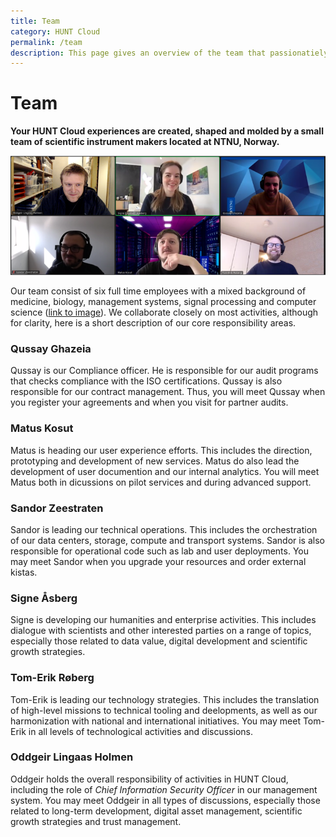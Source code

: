 ```yaml
---
title: Team
category: HUNT Cloud
permalink: /team
description: This page gives an overview of the team that passionatiely develop HUNT Cloud.
---
```


# Team


**Your HUNT Cloud experiences are created, shaped and molded by a small team of scientific instrument makers located at NTNU, Norway.**


![HUNT Cloud](./images/hunt-cloud-team.png)

Our team consist of six full time employees with a mixed background of medicine, biology, management systems, signal processing and computer science ([link to image](https://assets.hdc.ntnu.no/assets/hunt-cloud-team.png)). We collaborate closely on most activities, although for clarity, here is a short description of our core responsibility areas.

### Qussay Ghazeia

Qussay is our Compliance officer. He is responsible for our audit programs that checks compliance with the ISO certifications. Qussay is also responsible for our contract management. Thus, you will meet Qussay when you register your agreements and when you visit for partner audits. 

### Matus Kosut

Matus is heading our user experience efforts. This includes the direction, prototyping and development of new services. Matus do also lead the development of user documention and our internal analytics. You will meet Matus both in dicussions on pilot services and during advanced support. 
 
### Sandor Zeestraten 

Sandor is leading our technical operations. This includes the orchestration of our data centers, storage, compute and transport systems. Sandor is also responsible for operational code such as lab and user deployments. You may meet Sandor when you upgrade your resources and order external kistas.

### Signe Åsberg

Signe is developing our humanities and enterprise activities. This includes dialogue with scientists and other interested parties on a range of topics, especially those related to data value, digital development and scientific growth strategies.

### Tom-Erik Røberg

Tom-Erik is leading our technology strategies. This includes the translation of high-level missions to technical tooling and deelopments, as well as our harmonization with national and international initiatives. You may meet Tom-Erik in all levels of technological activities and discussions. 

### Oddgeir Lingaas Holmen

Oddgeir holds the overall responsibility of activities in HUNT Cloud, including the role of *Chief Information Security Officer* in our management system. You may meet Oddgeir in all types of discussions, especially those related to long-term development, digital asset management, scientific growth strategies and trust management.
